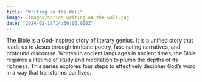 ```yaml
---
title: "Writing on the Wall"
image: /images/series-writing-on-the-wall.jpg
date: "2024-02-18T14:30:00.000Z"
---
```

The Bible is a God-inspired story of literary genius. It is a unified story that leads us to Jesus through intricate poetry, fascinating narratives, and profound discourse. Written in ancient languages in ancient times, the Bible requires a lifetime of study and meditation to plumb the depths of its richness. This series explores four steps to effectively decipher God’s word in a way that transforms our lives.